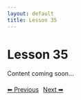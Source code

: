 ```yaml
---
layout: default
title: Lesson 35
---
```


# Lesson 35

Content coming soon...

<div style="margin-top: 20px;">
<a href="/docs/Intermediate/Lessons/lesson_34.md" style="margin-right: 10px;">⬅ Previous</a><a href="/docs/Intermediate/Lessons/lesson_36.md">Next ➡</a>
</div>
